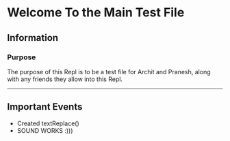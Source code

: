 # Welcome To the Main Test File  

## Information

### Purpose
The purpose of this Repl is to be a test file for Archit and Pranesh, along with any friends they allow into this Repl.

___

## Important Events
- Created textReplace()
- SOUND WORKS :)))
